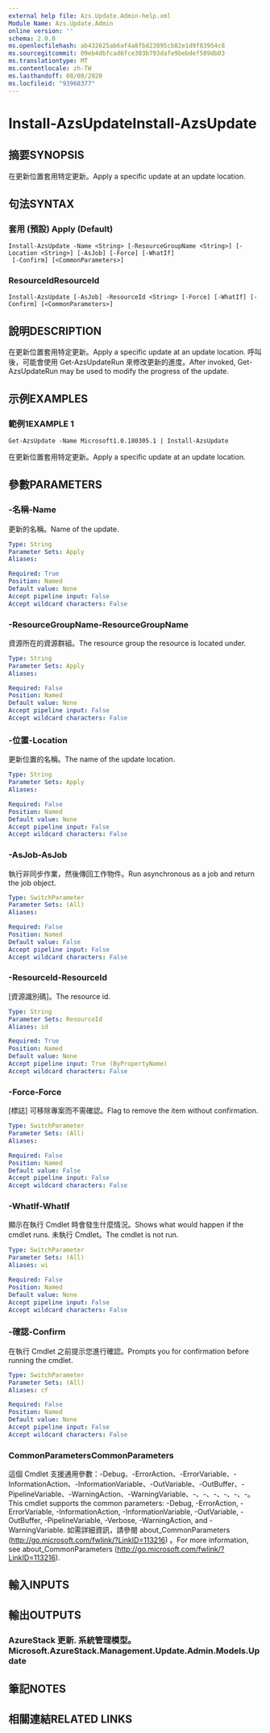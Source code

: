 ```yaml
---
external help file: Azs.Update.Admin-help.xml
Module Name: Azs.Update.Admin
online version: ''
schema: 2.0.0
ms.openlocfilehash: ab432625ab6af4a8fbd23895cb82e1d9f83954c8
ms.sourcegitcommit: 09eb4dbfcad6fce303b793dafe9bebdef589db03
ms.translationtype: MT
ms.contentlocale: zh-TW
ms.lasthandoff: 08/08/2020
ms.locfileid: "93968377"
---
```

# <span data-ttu-id="5f767-101">Install-AzsUpdate</span><span class="sxs-lookup"><span data-stu-id="5f767-101">Install-AzsUpdate</span></span>

## <span data-ttu-id="5f767-102">摘要</span><span class="sxs-lookup"><span data-stu-id="5f767-102">SYNOPSIS</span></span>
<span data-ttu-id="5f767-103">在更新位置套用特定更新。</span><span class="sxs-lookup"><span data-stu-id="5f767-103">Apply a specific update at an update location.</span></span>

## <span data-ttu-id="5f767-104">句法</span><span class="sxs-lookup"><span data-stu-id="5f767-104">SYNTAX</span></span>

### <span data-ttu-id="5f767-105">套用 (預設) </span><span class="sxs-lookup"><span data-stu-id="5f767-105">Apply (Default)</span></span>
```
Install-AzsUpdate -Name <String> [-ResourceGroupName <String>] [-Location <String>] [-AsJob] [-Force] [-WhatIf]
 [-Confirm] [<CommonParameters>]
```

### <span data-ttu-id="5f767-106">ResourceId</span><span class="sxs-lookup"><span data-stu-id="5f767-106">ResourceId</span></span>
```
Install-AzsUpdate [-AsJob] -ResourceId <String> [-Force] [-WhatIf] [-Confirm] [<CommonParameters>]
```

## <span data-ttu-id="5f767-107">說明</span><span class="sxs-lookup"><span data-stu-id="5f767-107">DESCRIPTION</span></span>
<span data-ttu-id="5f767-108">在更新位置套用特定更新。</span><span class="sxs-lookup"><span data-stu-id="5f767-108">Apply a specific update at an update location.</span></span> <span data-ttu-id="5f767-109">呼叫後，可能會使用 Get-AzsUpdateRun 來修改更新的進度。</span><span class="sxs-lookup"><span data-stu-id="5f767-109">After invoked, Get-AzsUpdateRun may be used to modify the progress of the update.</span></span>

## <span data-ttu-id="5f767-110">示例</span><span class="sxs-lookup"><span data-stu-id="5f767-110">EXAMPLES</span></span>

### <span data-ttu-id="5f767-111">範例1</span><span class="sxs-lookup"><span data-stu-id="5f767-111">EXAMPLE 1</span></span>
```
Get-AzsUpdate -Name Microsoft1.0.180305.1 | Install-AzsUpdate
```

<span data-ttu-id="5f767-112">在更新位置套用特定更新。</span><span class="sxs-lookup"><span data-stu-id="5f767-112">Apply a specific update at an update location.</span></span>

## <span data-ttu-id="5f767-113">參數</span><span class="sxs-lookup"><span data-stu-id="5f767-113">PARAMETERS</span></span>

### <span data-ttu-id="5f767-114">-名稱</span><span class="sxs-lookup"><span data-stu-id="5f767-114">-Name</span></span>
<span data-ttu-id="5f767-115">更新的名稱。</span><span class="sxs-lookup"><span data-stu-id="5f767-115">Name of the update.</span></span>

```yaml
Type: String
Parameter Sets: Apply
Aliases:

Required: True
Position: Named
Default value: None
Accept pipeline input: False
Accept wildcard characters: False
```

### <span data-ttu-id="5f767-116">-ResourceGroupName</span><span class="sxs-lookup"><span data-stu-id="5f767-116">-ResourceGroupName</span></span>
<span data-ttu-id="5f767-117">資源所在的資源群組。</span><span class="sxs-lookup"><span data-stu-id="5f767-117">The resource group the resource is located under.</span></span>

```yaml
Type: String
Parameter Sets: Apply
Aliases:

Required: False
Position: Named
Default value: None
Accept pipeline input: False
Accept wildcard characters: False
```

### <span data-ttu-id="5f767-118">-位置</span><span class="sxs-lookup"><span data-stu-id="5f767-118">-Location</span></span>
<span data-ttu-id="5f767-119">更新位置的名稱。</span><span class="sxs-lookup"><span data-stu-id="5f767-119">The name of the update location.</span></span>

```yaml
Type: String
Parameter Sets: Apply
Aliases:

Required: False
Position: Named
Default value: None
Accept pipeline input: False
Accept wildcard characters: False
```

### <span data-ttu-id="5f767-120">-AsJob</span><span class="sxs-lookup"><span data-stu-id="5f767-120">-AsJob</span></span>
<span data-ttu-id="5f767-121">執行非同步作業，然後傳回工作物件。</span><span class="sxs-lookup"><span data-stu-id="5f767-121">Run asynchronous as a job and return the job object.</span></span>

```yaml
Type: SwitchParameter
Parameter Sets: (All)
Aliases:

Required: False
Position: Named
Default value: False
Accept pipeline input: False
Accept wildcard characters: False
```

### <span data-ttu-id="5f767-122">-ResourceId</span><span class="sxs-lookup"><span data-stu-id="5f767-122">-ResourceId</span></span>
<span data-ttu-id="5f767-123">[資源識別碼]。</span><span class="sxs-lookup"><span data-stu-id="5f767-123">The resource id.</span></span>

```yaml
Type: String
Parameter Sets: ResourceId
Aliases: id

Required: True
Position: Named
Default value: None
Accept pipeline input: True (ByPropertyName)
Accept wildcard characters: False
```

### <span data-ttu-id="5f767-124">-Force</span><span class="sxs-lookup"><span data-stu-id="5f767-124">-Force</span></span>
<span data-ttu-id="5f767-125">[標誌] 可移除專案而不需確認。</span><span class="sxs-lookup"><span data-stu-id="5f767-125">Flag to remove the item without confirmation.</span></span>

```yaml
Type: SwitchParameter
Parameter Sets: (All)
Aliases:

Required: False
Position: Named
Default value: False
Accept pipeline input: False
Accept wildcard characters: False
```

### <span data-ttu-id="5f767-126">-WhatIf</span><span class="sxs-lookup"><span data-stu-id="5f767-126">-WhatIf</span></span>
<span data-ttu-id="5f767-127">顯示在執行 Cmdlet 時會發生什麼情況。</span><span class="sxs-lookup"><span data-stu-id="5f767-127">Shows what would happen if the cmdlet runs.</span></span>
<span data-ttu-id="5f767-128">未執行 Cmdlet。</span><span class="sxs-lookup"><span data-stu-id="5f767-128">The cmdlet is not run.</span></span>

```yaml
Type: SwitchParameter
Parameter Sets: (All)
Aliases: wi

Required: False
Position: Named
Default value: None
Accept pipeline input: False
Accept wildcard characters: False
```

### <span data-ttu-id="5f767-129">-確認</span><span class="sxs-lookup"><span data-stu-id="5f767-129">-Confirm</span></span>
<span data-ttu-id="5f767-130">在執行 Cmdlet 之前提示您進行確認。</span><span class="sxs-lookup"><span data-stu-id="5f767-130">Prompts you for confirmation before running the cmdlet.</span></span>

```yaml
Type: SwitchParameter
Parameter Sets: (All)
Aliases: cf

Required: False
Position: Named
Default value: None
Accept pipeline input: False
Accept wildcard characters: False
```

### <span data-ttu-id="5f767-131">CommonParameters</span><span class="sxs-lookup"><span data-stu-id="5f767-131">CommonParameters</span></span>
<span data-ttu-id="5f767-132">這個 Cmdlet 支援通用參數：-Debug、-ErrorAction、-ErrorVariable、-InformationAction、-InformationVariable、-OutVariable、-OutBuffer、-PipelineVariable、-WarningAction、-WarningVariable、-、-、-、-、-、-。</span><span class="sxs-lookup"><span data-stu-id="5f767-132">This cmdlet supports the common parameters: -Debug, -ErrorAction, -ErrorVariable, -InformationAction, -InformationVariable, -OutVariable, -OutBuffer, -PipelineVariable, -Verbose, -WarningAction, and -WarningVariable.</span></span> <span data-ttu-id="5f767-133">如需詳細資訊，請參閱 about_CommonParameters (http://go.microsoft.com/fwlink/?LinkID=113216) 。</span><span class="sxs-lookup"><span data-stu-id="5f767-133">For more information, see about_CommonParameters (http://go.microsoft.com/fwlink/?LinkID=113216).</span></span>

## <span data-ttu-id="5f767-134">輸入</span><span class="sxs-lookup"><span data-stu-id="5f767-134">INPUTS</span></span>

## <span data-ttu-id="5f767-135">輸出</span><span class="sxs-lookup"><span data-stu-id="5f767-135">OUTPUTS</span></span>

### <span data-ttu-id="5f767-136">AzureStack 更新. 系統管理模型。</span><span class="sxs-lookup"><span data-stu-id="5f767-136">Microsoft.AzureStack.Management.Update.Admin.Models.Update</span></span>

## <span data-ttu-id="5f767-137">筆記</span><span class="sxs-lookup"><span data-stu-id="5f767-137">NOTES</span></span>

## <span data-ttu-id="5f767-138">相關連結</span><span class="sxs-lookup"><span data-stu-id="5f767-138">RELATED LINKS</span></span>
